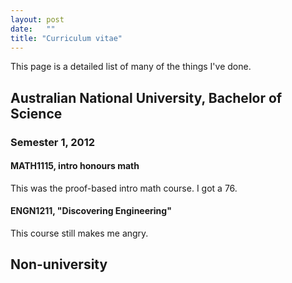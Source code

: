 ```yaml
---
layout: post
date:   ""
title: "Curriculum vitae"
---
```


This page is a detailed list of many of the things I've done.

## Australian National University, Bachelor of Science

### Semester 1, 2012

#### MATH1115, intro honours math

This was the proof-based intro math course. I got a 76.

#### ENGN1211, "Discovering Engineering"

This course still makes me angry.

## Non-university

